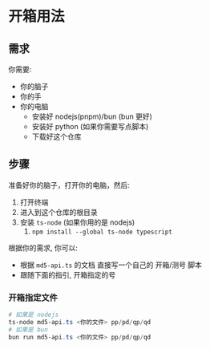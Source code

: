 # 开箱用法

## 需求

你需要:

- 你的脑子
- 你的手
- 你的电脑
  - 安装好 nodejs(pnpm)/bun (bun 更好)
  - 安装好 python (如果你需要写点脚本)
  - 下载好这个仓库

## 步骤

准备好你的脑子，打开你的电脑，然后:

1. 打开终端
2. 进入到这个仓库的根目录
3. 安装 `ts-node` (如果你用的是 nodejs)
   1. `npm install --global ts-node typescript`

根据你的需求, 你可以:

- 根据 `md5-api.ts` 的文档 直接写一个自己的 开箱/测号 脚本
- 跟随下面的指引, 开箱指定的号

### 开箱指定文件

```powershell
# 如果是 nodejs
ts-node md5-api.ts <你的文件> pp/pd/qp/qd
# 如果是 bun
bun run md5-api.ts <你的文件> pp/pd/qp/qd
```
